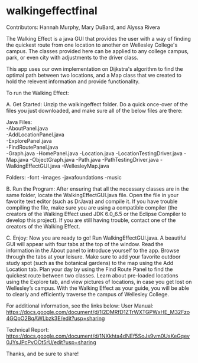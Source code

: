 # walkingeffectfinal
Contributors: Hannah Murphy, Mary DuBard, and Alyssa Rivera

The Walking Effect is a java GUI that provides the user with a way of finding the quickest route from one location to another on Wellesley College's campus. The classes provided here can be applied to any college campus, park, or even city with adjustments to the driver class. 

This app uses our own implementation on Dijkstra's algorithm to find the optimal path between two locations, and a Map class that we created to hold the relevent information and provide functionality.

To run the Walking Effect:

A.   Get Started:
Unzip the walkingeffect folder. Do a quick once-over of the files you just 
downloaded, and make sure all of the below files are there:

Java Files:				
-AboutPanel.java		
-AddLocationPanel.java		
-ExplorePanel.java		
-FindRoutePanel.java			
-Graph.java
-HomePanel.java
-Location.java
-LocationTestingDriver.java
-Map.java
-ObjectGraph.java
-Path.java
-PathTestingDriver.java
-WalkingEffectGUI.java
-WellesleyMap.java

Folders:
-font
-images
-javafoundations
 -music
 
B.   Run the Program:
After ensuring that all the necessary classes are in the same folder, locate the WalkingEffectGUI.java file. Open the file in your favorite text editor (such as DrJava) and compile it. If you have trouble compiling the file, make sure you are using a compatible compiler (the creators of the Walking Effect used JDK 6.0_6.5 or the Eclipse Compiler to develop this project). If you are still having trouble, contact one of the creators of the Walking Effect.
 
C.   Enjoy:
Now you are ready to go! Run WalkingEffectGUI.java. A beautiful GUI will appear with four tabs at the top of the window. Read the information in the About panel to introduce yourself to the app. Browse through the tabs at your leisure. Make sure to add your favorite outdoor study spot (such as the botanical gardens) to the map using the Add Location tab. Plan your day by using the Find Route Panel to find the quickest route between two classes. Learn about pre-loaded locations using the Explore tab, and view pictures of locations, in case you get lost on Wellesley’s campus. With the Walking Effect as your guide, you will be able to clearly and efficiently traverse the campus of Wellesley College.

For additional information, see the links below:
User Manual:
https://docs.google.com/document/d/1I2DMRfD1ZTrWXTGPWxHE_M32Fzo4GQpO2BqAWLbzk3E/edit?usp=sharing

Technical Report:
https://docs.google.com/document/d/1NXkhta4dNEf5SoJs9vm0UsKeGqev0JYsJPcPvOOt5rU/edit?usp=sharing

Thanks, and be sure to share!
